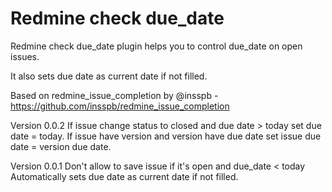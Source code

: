 # Redmine check due_date


Redmine check due_date plugin helps you to control due_date on open issues.

It also sets due date as current date if not filled.

Based on redmine_issue_completion by @insspb - https://github.com/insspb/redmine_issue_completion

Version 0.0.2
If issue change status to closed and due date > today set due date = today.
If issue have version and version have due date set issue due date = version due date.

Version 0.0.1
Don't allow to save issue if it's open and due_date < today
Automatically sets due date as current date if not filled.

